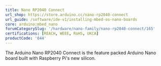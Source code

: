 ```yaml
---
title: Nano RP2040 Connect
url_shop: https://store.arduino.cc/nano-rp2040-connect
url_guide: /software/ide-v1/installing-mbed-os-nano-boards
core: arduino:mbed_nano
forumCategorySlug: '/hardware/nano-family/nano-rp2040-connect/165'
certifications: [REACH, WEEE, RoHS, UKCA]
productCode: '044'
---
```


The Arduino Nano RP2040 Connect is the feature packed Arduino Nano board built with Raspberry Pi's new silicon.